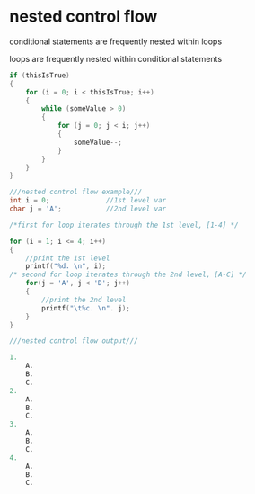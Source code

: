 # nested control flow

conditional statements are frequently nested within loops

loops are frequently nested within conditional statements
```c
if (thisIsTrue)
{
    for (i = 0; i < thisIsTrue; i++)
    {
        while (someValue > 0)
        {
            for (j = 0; j < i; j++)
            {
                someValue--;
            }
        }
    }
}

///nested control flow example///
int i = 0;              //1st level var
char j = 'A';           //2nd level var

/*first for loop iterates through the 1st level, [1-4] */

for (i = 1; i <= 4; i++)
{
    //print the 1st level
    printf("%d. \n", i);
/* second for loop iterates through the 2nd level, [A-C] */
    for(j = 'A', j < 'D'; j++)
    {
        //print the 2nd level
        printf("\t%c. \n". j);
    }
}

///nested control flow output///

1.
    A.
    B.
    C.
2.
    A.
    B.
    C.
3.
    A.
    B.
    C.
4.
    A.
    B.
    C.
```

